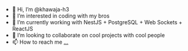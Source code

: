 - 👋 Hi, I’m @khawaja-h3
- 👀 I’m interested in coding with my bros
- 🌱 I’m currently working with NestJS + PostgreSQL + Web Sockets + ReactJS
- 💞️ I’m looking to collaborate on cool projects with cool people
- 📫 How to reach me [...](https://www.linkedin.com/in/khalil-khawaja-86977a227/)

<!---
khawaja-h3/khawaja-h3 is a ✨ special ✨ repository because its `README.md` (this file) appears on your GitHub profile.
You can click the Preview link to take a look at your changes.
--->
